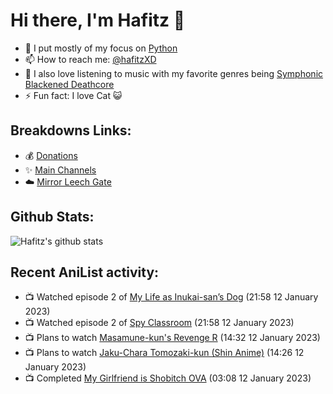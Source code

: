 # Hi there, I'm Hafitz 👋
- 🐍 I put mostly of my focus on [Python](https://python.org)
- 📫 How to reach me: [@hafitzXD](https://t.me/hafitzXD)
- 🎵 I also love listening to music with my favorite genres being [Symphonic Blackened Deathcore](https://youtu.be/qyYmS_iBcy4)
- ⚡ Fun fact: I love Cat 😺

## Breakdowns Links:
- 💰 [Donations](https://t.me/TheBreakdowns/2)
- ✨ [Main Channels](https://t.me/TheBreakdowns)
- ☁️ [Mirror Leech Gate](https://t.me/BreakdownsGate)

## Github Stats:
![Hafitz's github stats](https://github-readme-stats.vercel.app/api?username=breakdowns&show_icons=true&count_private=true&bg_color=00000000&text_color=777)

## Recent AniList activity:
<!-- ANILIST_ACTIVITY:start -->

-   📺 Watched episode 2 of [My Life as Inukai-san’s Dog](https://anilist.co/anime/146346) (21:58 12 January 2023)
-   📺 Watched episode 2 of [Spy Classroom](https://anilist.co/anime/146323) (21:58 12 January 2023)
-   📺 Plans to watch [Masamune-kun's Revenge R](https://anilist.co/anime/146953) (14:32 12 January 2023)
-   📺 Plans to watch [Jaku-Chara Tomozaki-kun (Shin Anime)](https://anilist.co/anime/143866) (14:26 12 January 2023)
-   📺 Completed [My Girlfriend is Shobitch OVA](https://anilist.co/anime/100518) (03:08 12 January 2023)

<!-- ANILIST_ACTIVITY:end -->
